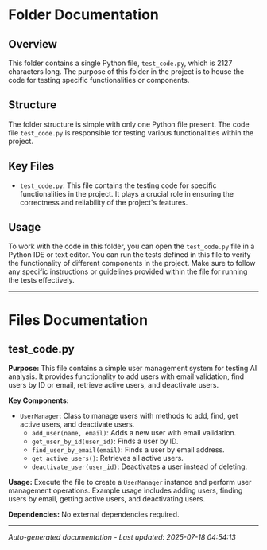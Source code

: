 # Folder Documentation

## Overview
This folder contains a single Python file, `test_code.py`, which is 2127 characters long. The purpose of this folder in the project is to house the code for testing specific functionalities or components.

## Structure
The folder structure is simple with only one Python file present. The code file `test_code.py` is responsible for testing various functionalities within the project.

## Key Files
- `test_code.py`: This file contains the testing code for specific functionalities in the project. It plays a crucial role in ensuring the correctness and reliability of the project's features.

## Usage
To work with the code in this folder, you can open the `test_code.py` file in a Python IDE or text editor. You can run the tests defined in this file to verify the functionality of different components in the project. Make sure to follow any specific instructions or guidelines provided within the file for running the tests effectively.

---

# Files Documentation

## test_code.py

**Purpose:** This file contains a simple user management system for testing AI analysis. It provides functionality to add users with email validation, find users by ID or email, retrieve active users, and deactivate users.

**Key Components:**
- `UserManager`: Class to manage users with methods to add, find, get active users, and deactivate users.
  - `add_user(name, email)`: Adds a new user with email validation.
  - `get_user_by_id(user_id)`: Finds a user by ID.
  - `find_user_by_email(email)`: Finds a user by email address.
  - `get_active_users()`: Retrieves all active users.
  - `deactivate_user(user_id)`: Deactivates a user instead of deleting.

**Usage:** Execute the file to create a `UserManager` instance and perform user management operations. Example usage includes adding users, finding users by email, getting active users, and deactivating users.

**Dependencies:** No external dependencies required.

---
*Auto-generated documentation - Last updated: 2025-07-18 04:54:13*
